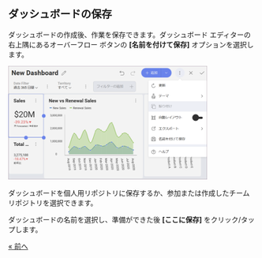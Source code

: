 ## ダッシュボードの保存  

ダッシュボードの作成後、作業を保存できます。ダッシュボード エディターの右上隅にあるオーバーフロー ボタンの **[名前を付けて保存]** オプションを選択します。

<img src="images/SalesAccessingSaveMenu_All.png" alt="FinanceAccessingSaveMenu\_All" width="80%"/>

ダッシュボードを個人用リポジトリに保存するか、参加または作成したチーム リポジトリを選択できます。 

ダッシュボードの名前を選択し、準備ができた後 **[ここに保存]** をクリック/タップします。


<style>
.previous {
    text-align: left
}

.next {
    float: right
}

</style>

<a href="adding-other-visualizations.md" class="previous">&laquo; 前へ</a>